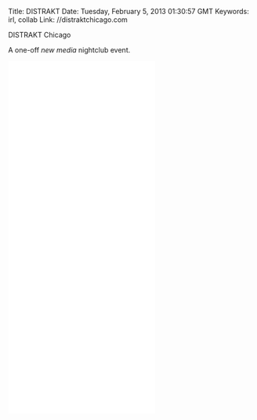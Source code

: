 Title: DISTRAKT
Date: Tuesday, February 5, 2013 01:30:57 GMT
Keywords: irl, collab
Link: //distraktchicago.com

DISTRAKT Chicago

A one-off _new media_ nightclub event.

<iframe height="720" src="//www.youtube.com/embed/5FqAAi4cxKA?rel=0" frameborder="0" allowfullscreen></iframe>
